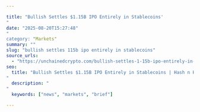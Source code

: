 ```yaml
---

title: "Bullish Settles $1.15B IPO Entirely in Stablecoins'"
date: "2025-08-20T15:27:48""
category: "Markets"
summary: ""
slug: "bullish settles 115b ipo entirely in stablecoins"
source_urls:
  - "https://unchainedcrypto.com/bullish-settles-1-15b-ipo-entirely-in-stablecoins/"
seo:
  title: "Bullish Settles $1.15B IPO Entirely in Stablecoins | Hash n Hedge'"
  description: ""
  keywords: ["news", "markets", "brief"]

---
```


